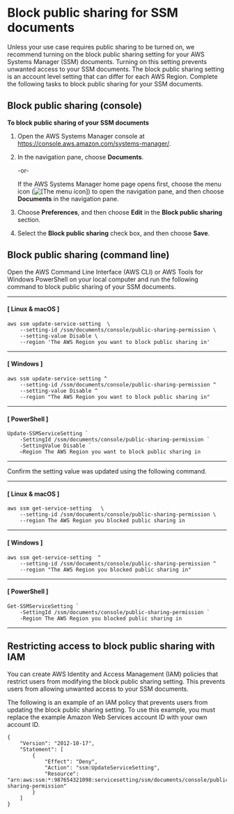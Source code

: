 # Block public sharing for SSM documents<a name="ssm-share-block"></a>

Unless your use case requires public sharing to be turned on, we recommend turning on the block public sharing setting for your AWS Systems Manager \(SSM\) documents\. Turning on this setting prevents unwanted access to your SSM documents\. The block public sharing setting is an account level setting that can differ for each AWS Region\. Complete the following tasks to block public sharing for your SSM documents\.

## Block public sharing \(console\)<a name="share-block-console"></a>

**To block public sharing of your SSM documents**

1. Open the AWS Systems Manager console at [https://console\.aws\.amazon\.com/systems\-manager/](https://console.aws.amazon.com/systems-manager/)\.

1. In the navigation pane, choose **Documents**\.

   \-or\-

   If the AWS Systems Manager home page opens first, choose the menu icon \(![\[The menu icon\]](http://docs.aws.amazon.com/systems-manager/latest/userguide/images/menu-icon-small.png)\) to open the navigation pane, and then choose **Documents** in the navigation pane\.

1. Choose **Preferences**, and then choose **Edit** in the **Block public sharing** section\.

1. Select the **Block public sharing** check box, and then choose **Save**\. 

## Block public sharing \(command line\)<a name="share-block-cli"></a>

Open the AWS Command Line Interface \(AWS CLI\) or AWS Tools for Windows PowerShell on your local computer and run the following command to block public sharing of your SSM documents\.

------
#### [ Linux & macOS ]

```
aws ssm update-service-setting  \
    --setting-id /ssm/documents/console/public-sharing-permission \
    --setting-value Disable \
    --region 'The AWS Region you want to block public sharing in'
```

------
#### [ Windows ]

```
aws ssm update-service-setting ^
    --setting-id /ssm/documents/console/public-sharing-permission ^
    --setting-value Disable ^
    --region "The AWS Region you want to block public sharing in"
```

------
#### [ PowerShell ]

```
Update-SSMServiceSetting `
    -SettingId /ssm/documents/console/public-sharing-permission `
    -SettingValue Disable `
    –Region The AWS Region you want to block public sharing in
```

------

Confirm the setting value was updated using the following command\.

------
#### [ Linux & macOS ]

```
aws ssm get-service-setting   \
    --setting-id /ssm/documents/console/public-sharing-permission \
    --region The AWS Region you blocked public sharing in
```

------
#### [ Windows ]

```
aws ssm get-service-setting  ^
    --setting-id /ssm/documents/console/public-sharing-permission ^
    --region "The AWS Region you blocked public sharing in"
```

------
#### [ PowerShell ]

```
Get-SSMServiceSetting `
    -SettingId /ssm/documents/console/public-sharing-permission `
    -Region The AWS Region you blocked public sharing in
```

------

## Restricting access to block public sharing with IAM<a name="share-block-iam"></a>

You can create AWS Identity and Access Management \(IAM\) policies that restrict users from modifying the block public sharing setting\. This prevents users from allowing unwanted access to your SSM documents\. 

The following is an example of an IAM policy that prevents users from updating the block public sharing setting\. To use this example, you must replace the example Amazon Web Services account ID with your own account ID\.

```
{
    "Version": "2012-10-17",
    "Statement": [
        {
            "Effect": "Deny",
            "Action": "ssm:UpdateServiceSetting",
            "Resource": "arn:aws:ssm:*:987654321098:servicesetting/ssm/documents/console/public-sharing-permission"
        }
    ]
}
```